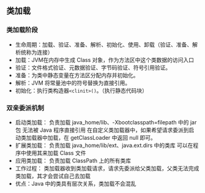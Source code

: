 ##  类加载
### 类加载阶段
- 生命周期：加载、验证、准备、解析、初始化、使用、卸载（验证、准备、解析统称为连接）
- 加载：JVM在内存中生成 Class 对象，作为方法区中这个类数据的访问入口
- 验证：文件格式验证、元数据验证、字节码验证、符号引用验证。
- 准备：为类中静态变量在方法区分配内存并初始化。
- 解析：JVM 将常量池中的符号替换为直接引用。
- 初始化：执行类构造器`<clinit>()`。（执行静态代码块）

### 双亲委派机制
- 启动类加载：
    负责加载 java_home/lib、-Xbootclasspath=filepath 中的 jar 包
    无法被 Java 程序直接引用
    在自定义类加载器中，如果希望请求委派到启动类加载器中加载，在 getClassLoader 中返回 null 即可。
- 扩展类加载：
    负责加载 java_home/lib/ext、java.ext.dirs 中的类库
    可以在程序中使用其来加载 Class 文件
- 应用类加载：
    负责加载 ClassPath 上的所有类库
- 工作过程：
    类加载器收到类加载请求，请求先委派给父类加载，父类无法完成类加载，其才会尝试自己去加载
- 优点：Java 中的类具有层次关系，类加载不会混乱